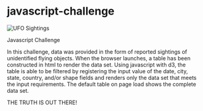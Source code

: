 # javascript-challenge
![UFO Sightings](https://cropper.watch.aetnd.com/images.history.com/images/media/video/ufosightings_photo_nj_broadband_1135208/ufosightings_photo_nj_broadband_small_240x160.jpg?w=1440)

Javascript Challenge

In this challenge, data was provided in the form of reported sightings of unidentified flying objects. When the browser launches, a table has been constructed in html to render the data set.  Using javascript with d3, the table is able to be filtered by registering the input value of the date, city, state, country, and/or shape fields and renders only the data set that meets the input requirements. The default table on page load shows the complete data set.

THE TRUTH IS OUT THERE!